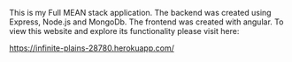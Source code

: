 This is my Full MEAN stack application. The backend was created using Express, Node.js and MongoDb. The frontend was created with angular. To view this website and explore its functionality please visit here:

https://infinite-plains-28780.herokuapp.com/
